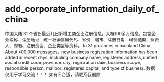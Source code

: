 # add_corporate_information_daily_of_china
中国大陆 31 个省份最近几日新增工商企业注册信息，大概100余万信息，包含企业名称、注册地址、统一社会信用代码、省份、城市、注册日期、经营范围、负责人、邮箱、注册资金、企业类型等资料。 In 31 provinces in mainland China, About 400,000 messages，new business registration information has been added in recent days, including company name, registered address, unified social credit code, province, city, registration date, business scope, responsible person, mailbox, registered capital, and type of business.
数据仅用于学习交流！！！
如有不合适，请联系我删除
